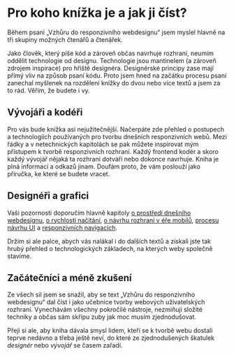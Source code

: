 # Pro koho knížka je a jak ji číst?

Během psaní „Vzhůru do responzivního webdesignu“ jsem myslel hlavně na tři skupiny možných čtenářů a čtenářek. 

Jako člověk, který píše kód a zároveň občas navrhuje rozhraní, neumím oddělit technologie od designu. Technologie jsou mantinelem (a zároveň zdrojem inspirace) pro hřiště designéra. Designérské principy zase mají přímý vliv na způsob psaní kódu. Proto jsem hned na začátku procesu psaní zanechal myšlenek na rozdělení knížky do dvou nebo více textů a jsem za to rád. Věřím, že budete i vy.


## Vývojáři a kodéři

Pro vás bude knížka asi nejužitečnější. Načerpáte zde přehled o postupech a technologiích používaných pro tvorbu dnešních responzivních webů. Mezi řádky a v netechnických kapitolách se pak můžete inspirovat mým přístupem k tvorbě responzivních rozhraní. Každý frontend kodér a skoro každý vývojář nějaká ta rozhraní dotváří nebo dokonce navrhuje. Kniha je plná informací a odkazů jinam. Doufám proto, že vám poslouží jako příručka, ke které se budete vracet.


## Designéři a grafici

Vaši pozornosti doporučím hlavně kapitoly [o prostředí dnešního webdesignu](kap-prostredi.md), [o rychlosti načítání](kap-rychlost.md), [o návrhu rozhraní v éře mobilů](kap-ui.md), [procesu návrhu UI](kap-ui-proces.md) a [responzivních navigacích](kap-navigace.md). 

Držím si ale palce, abych vás  nalákal i do dalších textů a získali jste tak hrubý přehled o technologických základech, na kterých weby společně stavíme. 


## Začátečníci a méně zkušení

Ze všech sil jsem se snažil, aby se text „Vzhůru do responzivního webdesignu“ dal číst i jako učebnice tvorby webových uživatelských rozhraní. Vynechávám všechny pokročilé nástroje, nezmiňuji složité techniky a občas sám skřípu zuby jak moc musím zjednodušovat. 

Přeji si ale, aby kniha dávala smysl lidem, kteří se k tvorbě webu dostali teprve nedávno a třeba ještě neví, do které ze zjednodušených škatulek *designér* nebo *vývojář* se časem zařadí.




